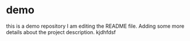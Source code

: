 # demo
this is a demo repository
I am editing the README file. Adding some more details about the project description.
kjdhfdsf
